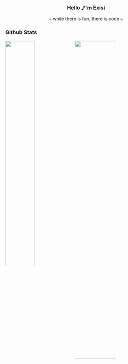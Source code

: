 <h3 align="center">Hello ♪'m Exisi</h3>
<p align="center">๑ while there is fun, there is code ๑</p>

### Github Stats
<span>
 <a  href="https://github.com/Exisi?tab=repositories">
  <img min-device-width="390px" src="https://github-readme-stats.vercel.app/api?username=Exisi&show_icons=true&icon_color=0969da&text_color=575f6a&bg_color=ffffff&hide_title=true" width="50.5%"/>
 </a>
 <a href="https://github.com/Exisi/Exisi/tree/main/Fantastic">
  <img  align="left" min-device-width="390px" src="https://github-readme-stats.vercel.app/api/top-langs/?username=Exisi&layout=compact&text_color=575f6a&count_private=true&theme=default" width="42.5%"/>
 </a>
</span>
